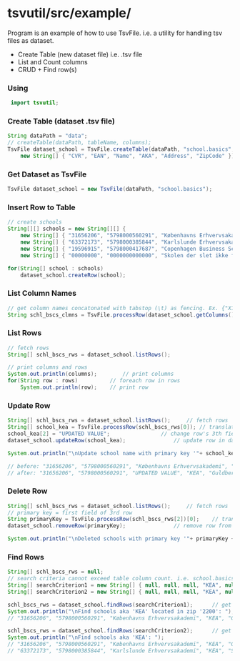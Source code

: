 # tsvutil/src/example/
Program is an example of how to use TsvFile.
i.e. a utility for handling tsv files as dataset.
* Create Table (new dataset file) i.e. .tsv file
* List and Count columns
* CRUD + Find row(s)

<h3>Using</h3>

```java
 import tsvutil;
```
<h3>Create Table (dataset .tsv file)</h3>

```java
String dataPath = "data";
// createTable(dataPath, tableName, columns);
TsvFile dataset_school = TsvFile.createTable(dataPath, "school.basics",
	new String[] { "CVR", "EAN", "Name", "AKA", "Address", "ZipCode" });
```

<h3>Get Dataset as <b>TsvFile</b></h3>

```java
TsvFile dataset_school = new TsvFile(dataPath, "school.basics");
```

<h3>Insert Row to Table</h3>

```java
// create schools
String[][] schools = new String[][] {
	new String[] { "31656206", "5798000560291", "Københavns Erhvervsakademi", "KEA", "Guldbergsgade 29N", "2200" },
	new String[] { "63372173", "5798000385844", "Karlslunde Erhvervsakademi", "KEA", "Skelvej 56", "2690" },
	new String[] { "19596915", "5798000417687", "Copenhagen Business School", "CBS", "Solbjerg Plads 3", "2000" },
	new String[] { "00000000", "0000000000000", "Skolen der slet ikke fandtes", "TstSkl", "Intetsted 0", "0000" }};

for(String[] school : schools)
	dataset_school.createRow(school);
```

<h3>List Column Names</h3>

```java
// get column names concatonated with tabstop (\t) as fencing. Ex. {"X1\tX2\t..Xn"}
String schl_bscs_clmns = TsvFile.processRow(dataset_school.getColumns());
```

<h3>List Rows</h3>

```java
// fetch rows
String[] schl_bscs_rws = dataset_school.listRows();

// print columns and rows
System.out.println(columns);		// print columns
for(String row : rows)			// foreach row in rows
	System.out.println(row);	// print row
```

<h3>Update Row</h3>

```java
String[] schl_bscs_rws = dataset_school.listRows();		// fetch rows
String[] school_kea = TsvFile.processRow(schl_bscs_rws[0]);	// translate first row to fields. i.e. String to arrray of String
school_kea[2] = "UPDATED VALUE";				// change row's 3th field
dataset_school.updateRow(school_kea);				// update row in dataset

System.out.println("\nUpdate school name with primary key '"+ school_kea[0] +"': ");

// before: "31656206", "5798000560291", "Københavns Erhvervsakademi", "KEA", "Guldbergsgade 29N", "2200"
// after: "31656206", "5798000560291", "UPDATED VALUE", "KEA", "Guldbergsgade 29N", "2200"
```

<h3>Delete Row</h3>

```java
String[] schl_bscs_rws = dataset_school.listRows();		// fetch rows
// primary key = first field of 3rd row
String primaryKey = TsvFile.processRow(schl_bscs_rws[2])[0];	// translates row to fields. i.e. String to arrray of String.
dataset_school.removeRow(primaryKey);				// remove row from dataset

System.out.println("\nDeleted schools with primary key '"+ primaryKey +"': ");
```


<h3>Find Rows</h3>

```java
String[] schl_bscs_rws = null;
// search criteria cannot exceed table column count. i.e. school.basics.columns = 6
String[] searchCriterion1 = new String[] { null, null, null, "KEA", null, "2200" };	// 6 criteria is fine, since 6 <= 6
String[] searchCriterion2 = new String[] { null, null, null, "KEA", null };		// 5 criteria is fine, since 5 <= 6

schl_bscs_rws = dataset_school.findRows(searchCriterion1);		// get school.basics rows from criterion 1
System.out.println("\nFind schools aka 'KEA' located in zip '2200': ");
// "31656206", "5798000560291", "Københavns Erhvervsakademi", "KEA", "Guldbergsgade 29N", "2200"

schl_bscs_rws = dataset_school.findRows(searchCriterion2);		// get school.basics rows from criterion 2
System.out.println("\nFind schools aka 'KEA': ");
// "31656206", "5798000560291", "Københavns Erhvervsakademi", "KEA", "Guldbergsgade 29N", "2200"
// "63372173", "5798000385844", "Karlslunde Erhvervsakademi", "KEA", "Skelvej 56", "2690"
```